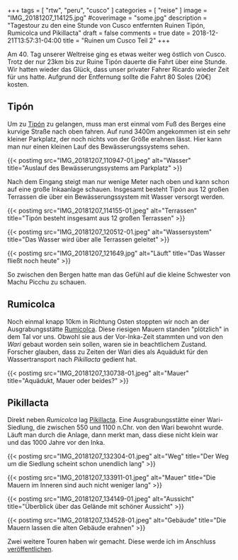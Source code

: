 +++
tags = [
    "rtw",
    "peru",
    "cusco"
    ]
categories = [
    "reise"
]
image = "IMG_20181207_114125.jpg"
#coverimage = "some.jpg"
description = "Tagestour zu den eine Stunde von Cusco entfernten Ruinen Tipón, Rumicolca und Pikillacta"
draft = false
comments = true
date = 2018-12-21T13:57:31-04:00
title = "Ruinen um Cusco Teil 2"
+++

Am 40. Tag unserer Weltreise ging es etwas weiter weg östlich von Cusco. Trotz der nur 23km bis zur Ruine Tipón dauerte die Fahrt über eine Stunde. Wir hatten wieder das Glück, dass unser privater Fahrer Ricardo wieder Zeit für uns hatte. Aufgrund der Entfernung sollte die Fahrt 80 Soles (20€) kosten.

## Tipón

Um zu [Tipón](https://goo.gl/maps/u3TjfU2KYVk) zu gelangen, muss man erst einmal vom Fuß des Berges eine kurvige Straße nach oben fahren. Auf rund 3400m angekommen ist ein sehr kleiner Parkplatz, der noch nichts von der Größe erahnen lässt. Hier kann man nur einen kleinen Lauf des Bewässerungssystems sehen.

{{< postimg src="IMG_20181207_110947-01.jpeg" alt="Wasser" title="Auslauf des Bewässerungssystems am Parkplatz" >}}

Nach dem Eingang steigt man nur wenige Meter nach oben und kann schon auf eine große Inkaanlage schauen. Insgesamt besteht Tipón aus 12 großen Terrassen die über ein Bewässerungssystem mit Wasser versorgt werden. 

{{< postimg src="IMG_20181207_114155-01.jpeg" alt="Terrassen" title="Tipón besteht insgesamt aus 12 großen Terrassen" >}}

{{< postimg src="IMG_20181207_120512-01.jpeg" alt="Wassersystem" title="Das Wasser wird über alle Terrassen geleitet" >}}

{{< postimg src="IMG_20181207_121649.jpg" alt="Läuft" title="Das Wasser fließt noch heute" >}}

So zwischen den Bergen hatte man das Gefühl auf die kleine Schwester von Machu Picchu zu schauen.

## Rumicolca

Noch einmal knapp 10km in Richtung Osten stoppten wir noch an der Ausgrabungsstätte [Rumicolca](https://goo.gl/maps/dvVuBmxoAu52). Diese riesigen Mauern standen "plötzlich" in dem Tal vor uns. Obwohl sie aus der Vor-Inka-Zeit stammten und von den _Wari_ gebaut worden sein sollen, waren sie in beachtlichem Zustand. Forscher glauben, dass zu Zeiten der Wari dies als Aquädukt für den Wassertransport nach _Pikillacta_ gedient hat.

{{< postimg src="IMG_20181207_130738-01.jpeg" alt="Mauer" title="Aquädukt, Mauer oder beides?" >}}

## Pikillacta

Direkt neben _Rumicolca_ lag [Pikillacta](https://goo.gl/maps/G2xNydPFiim). Eine Ausgrabungsstätte einer Wari-Siedlung, die zwischen 550 und 1100 n.Chr. von den Wari bewohnt wurde. Läuft man durch die Anlage, dann merkt man, dass diese nicht klein war und das 1000 Jahre vor den Inka.

{{< postimg src="IMG_20181207_132304-01.jpeg" alt="Weg" title="Der Weg um die Siedlung scheint schon unendlich lang" >}}

{{< postimg src="IMG_20181207_133911-01.jpeg" alt="Mauer" title="Die Mauern im Inneren sind auch nicht weniger lang" >}}

{{< postimg src="IMG_20181207_134149-01.jpeg" alt="Aussicht" title="Überblick über das Gelände mit schöner Aussicht" >}}

{{< postimg src="IMG_20181207_134528-01.jpeg" alt="Gebäude" title="Die Mauern lassen die alten Gebäude erahnen" >}}

Zwei weitere Touren haben wir gemacht. Diese werde ich im Anschluss [veröffentlichen](/tags/cusco/).